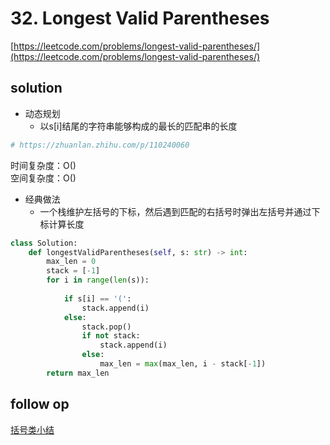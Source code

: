 # 32. Longest Valid Parentheses
[https://leetcode.com/problems/longest-valid-parentheses/](https://leetcode.com/problems/longest-valid-parentheses/)


## solution
- 动态规划
  - 以s[i]结尾的字符串能够构成的最长的匹配串的长度
```python
# https://zhuanlan.zhihu.com/p/110240060


```
时间复杂度：O() <br>
空间复杂度：O()


- 经典做法
  - 一个栈维护左括号的下标，然后遇到匹配的右括号时弹出左括号并通过下标计算长度

```python
class Solution:
    def longestValidParentheses(self, s: str) -> int:
        max_len = 0
        stack = [-1]
        for i in range(len(s)):
            
            if s[i] == '(':
                stack.append(i)
            else:
                stack.pop()
                if not stack:
                    stack.append(i)
                else:
                    max_len = max(max_len, i - stack[-1])
        return max_len        
```


## follow op

[括号类小结](../07_dfs/22.%20Generate%20Parentheses.md)
